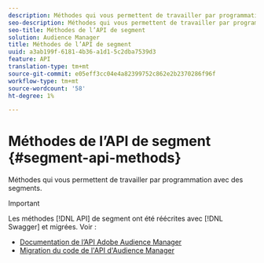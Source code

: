 ```yaml
---
description: Méthodes qui vous permettent de travailler par programmation avec des segments.
seo-description: Méthodes qui vous permettent de travailler par programmation avec des segments.
seo-title: Méthodes de l’API de segment
solution: Audience Manager
title: Méthodes de l’API de segment
uuid: a3ab199f-6181-4b36-a1d1-5c2dba7539d3
feature: API
translation-type: tm+mt
source-git-commit: e05eff3cc04e4a82399752c862e2b2370286f96f
workflow-type: tm+mt
source-wordcount: '58'
ht-degree: 1%

---
```



# Méthodes de l’API de segment {#segment-api-methods}

Méthodes qui vous permettent de travailler par programmation avec des segments.

>[!IMPORTANT]
>
>Les méthodes [!DNL API] de segment ont été réécrites avec [!DNL Swagger] et migrées. Voir :
>
>* [Documentation de l’API Adobe Audience Manager](https://bank.demdex.com/portal/swagger/index.html)
>* [Migration du code de l&#39;API d&#39;Audience Manager](../../api/api-swagger-migration.md)